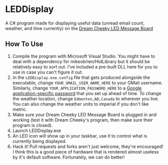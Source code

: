 LEDDisplay
==========

A C# program made for displaying useful data (unread email count, weather, and time currently) on the [Dream Cheeky LED Message Board](http://www.dreamcheeky.com/led-message-board)

## How To Use

1. Compile the program with Microsoft Visual Studio. You might have to deal with a dependency for mikeobrien/HidLibrary but it should be relatively easy to sort out. I've included a pre-built DLL here for you to use in case you can't figure it out.
2. In the `LEDDisplay.exe.config` file that gets produced alongside the executable, change `YOUR_GMAIL_USER_NAME_HERE` to your GMail username. Similarly, change `YOUR_APPLICATION_PASSWORD_HERE` to a [Google application-specific password](https://accounts.google.com/b/0/IssuedAuthSubTokens?hl=en&hide_authsub=1) that you set up ahead of time. To change the weather location, change `Edmonton,AB,Canada` to wherever you live. You can also change the weather units to imperial if you don't like metric.
3. Make sure your Dream Cheeky LED Message Board is plugged in and working (test it with Dream Cheeky's program, then make sure their program is closed).
4. Launch LEDDisplay.exe
5. An LED icon will show up in your taskbar, use it to control what is currently being displayed.
6. Hack it! Pull requests and forks aren't just welcome, they're encouraged! I think this is a good piece of hardware that is rendered almost useless by it's default software. Fortunately, we can do better!

